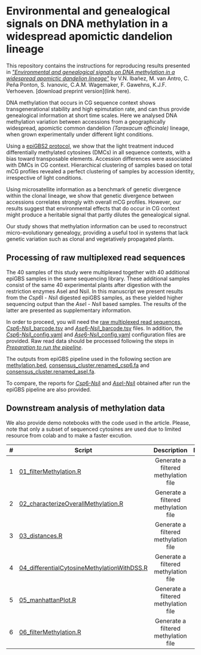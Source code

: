 # Environmental and genealogical signals on DNA methylation in a widespread apomictic dandelion lineage

This repository contains the instructions for reproducing results presented in [*"Environmental and genealogical signals on DNA methylation in a widespread apomictic dandelion lineage"*](link2journal) by V.N. Ibañez, M. van Antro, C. Peña Ponton, S. Ivanovic, C.A.M. Wagemaker, F. Gawehns, K.J.F. Verhoeven. [download preprint version](link here).

DNA methylation that occurs in CG sequence context shows transgenerational stability and high epimutation rate, and can thus provide genealogical information at short time scales. Here we analysed DNA methylation variation between accessions from a geographically widespread, apomictic common dandelion *(Taraxacum officinale)* lineage, when grown experimentally under different light conditions. 

Using a [epiGBS2 protocol](https://github.com/nioo-knaw/epiGBS2), we show that the light treatment induced  differentially methylated cytosines (DMCs) in all sequence contexts, with a bias toward transposable elements. Accession differences were associated with DMCs in CG context. Hierarchical clustering of samples based on total mCG profiles revealed a perfect clustering of samples by accession identity, irrespective of light conditions. 

Using microsatellite information as a benchmark of genetic divergence within the clonal lineage, we show that genetic divergence between accessions correlates strongly with overall mCG profiles. However, our results suggest that environmental effects that do occur in CG context might produce a heritable signal that partly dilutes the genealogical signal. 

Our study shows that methylation information can be used to reconstruct micro-evolutionary genealogy, providing a useful tool in systems that lack genetic variation such as clonal and vegetatively propagated plants.

## Processing of raw multiplexed read sequences

The 40 samples of this study were multiplexed together with 40 additional epiGBS samples in the same sequencing library. 
These additional samples consist of the same 40 experimental plants after digestion with the restriction enzymes AseI and NsiI. 
In this manuscript we present results from the *Csp6*I - *Nsi*I digested epiGBS samples, as these yielded higher sequencing output than the *Ase*I - *Nsi*I based samples. The results of the latter are presented as supplementary information.

In order to proceed, you will need the [raw multiplexed read sequences](link2ENA), [*Csp*6-*Nsi*I_barcode.tsv](link2zenodo) and [*Ase*6-*Nsi*I_barcode.tsv](link2zenodo) files. In addition, the [*Csp*6-*Nsi*I_config.yaml](link2zenodo) and [*Ase*6-*Nsi*I_config.yaml](link2zenodo) configuration files are provided.
Raw read data should be processed following the steps in [*Preparation to run the pipeline*](https://github.com/nioo-knaw/epiGBS2#preparation-to-run-the-pipeline). 

The outputs from epiGBS pipeline used in the following section are [methylation.bed](link2zenodo), [consensus_cluster.renamed_csp6.fa](link2zenodo) and [consensus_cluster.renamed_aseI.fa](link2zenodo).

To compare, the reports for [*Csp*6-*Nsi*I](link2zenodo) and [*Ase*I-*Nsi*I](link2zenodo) obtained after run the epiGBS pipeline are also provided.

## Downstream analysis of methylation data

We also provide demo notebooks with the code used in the article. 
Please, note that only a subset of sequenced cytosines are used due to limited resource from colab and to make a faster excution.

|# |Script|Description| Notebook|
|:-:|----|:------:|:---:|
|1|[01_filterMethylation.R](https://github.com/VeronicaNoe/epiTree/blob/main/Rscripts/01_filterMethylation.R)| Generate a filtered methylation file |[<img src="https://colab.research.google.com/assets/colab-badge.svg">](https://colab.research.google.com/github/VeronicaNoe/epiTree/blob/main/notebooks/01_filterMethylation.ipynb)|
|2|[02_characterizeOverallMethylation.R](https://github.com/VeronicaNoe/epiTree/blob/main/Rscripts/02_characterizeOverallMethylation.R)| Generate a filtered methylation file |[<img src="https://colab.research.google.com/assets/colab-badge.svg">](https://colab.research.google.com/github/VeronicaNoe/epiTree/blob/main/notebooks/02_characterizeOverallMethylation.ipynb)|
|3|[03_distances.R](https://github.com/VeronicaNoe/epiTree/blob/main/Rscripts/03_distances.R)| Generate a filtered methylation file |[<img src="https://colab.research.google.com/assets/colab-badge.svg">](https://colab.research.google.com/github/VeronicaNoe/epiTree/blob/main/notebooks/03_distances.ipynb)|
|4|[04_differentialCytosineMethylationWithDSS.R](https://github.com/VeronicaNoe/epiTree/blob/main/Rscripts/04_differentialCytosineMethylationWithDSS.R)| Generate a filtered methylation file |[<img src="https://colab.research.google.com/assets/colab-badge.svg">](https://colab.research.google.com/github/VeronicaNoe/epiTree/blob/main/notebooks/04_differentialCytosineMethylationWithDSS.ipynb)|
|5|[05_manhattanPlot.R](https://github.com/VeronicaNoe/epiTree/blob/main/Rscripts/05_manhattanPlot.R)| Generate a filtered methylation file |[<img src="https://colab.research.google.com/assets/colab-badge.svg">](https://colab.research.google.com/github/VeronicaNoe/epiTree/blob/main/notebooks/05_manhattanPlot.ipynb)|
|6|[06_filterMethylation.R](https://github.com/VeronicaNoe/epiTree/blob/main/Rscripts/01_filterMethylation.R)| Generate a filtered methylation file |[<img src="https://colab.research.google.com/assets/colab-badge.svg">](https://colab.research.google.com/github/VeronicaNoe/epiTree/blob/main/notebooks/01_filterMethylation.ipynb)|
